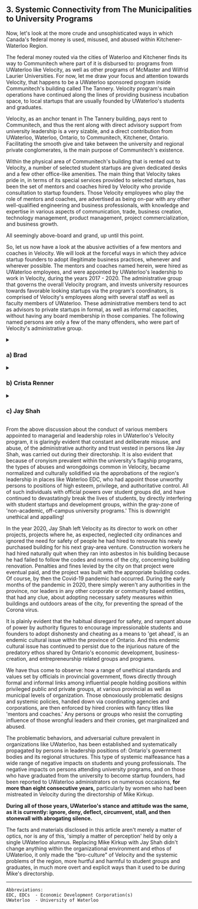 ## 3. Systemic Connectivity from The Municipalities to University Programs

Now, let's look at the more crude and unsophisticated ways in which Canada's federal money is used, misused, and abused within Kitchener-Waterloo Region. 

The federal money routed via the cities of Waterloo and Kitchener finds its way to Communitech where part of it is disbursed to: programs from UWaterloo like Velocity, as well as other programs of McMaster and Wilfrid Laurier Universities. For now, let me draw your focus and attention towards Velocity, that happens to be a UWaterloo sponsored program inside Communitech's building called The Tannery. Velocity program's main operations have continued along the lines of providing business incubation space, to local startups that are usually founded by UWaterloo's students and graduates. 

Velocity, as an anchor tenant in The Tannery building, pays rent to Communitech, and thus the rent along with direct advisory support from university leadership is a very sizable, and a direct contribution from UWaterloo, Waterloo, Ontario, to Communitech, Kitchener, Ontario. Facilitating the smooth give and take between the university and regional private conglomerates, is the main purpose of Communitech's existence. 

Within the physical area of Communitech's building that is rented out to Velocity, a number of selected student startups are given dedicated desks and a few other office-like amenities. The main thing that Velocity takes pride in, in terms of its special services provided to selected startups, has been the set of mentors and coaches hired by Velocity who provide consultation to startup founders. Those Velocity employees who play the role of mentors and coaches, are advertised as being on-par with any other well-qualified engineering and business professionals, with knowledge and expertise in various aspects of communication, trade, business creation, technology management, product management, project commercialization, and business growth. 

All seemingly above-board and grand, up until this point. 

So, let us now have a look at the abusive activities of a few mentors and coaches in Velocity. We will look at the forceful ways in which they advice startup founders to adopt illegitimate business practices, whenever and wherever possible. The mentors and coaches named herein, were hired as UWaterloo employees, and were appointed by UWaterloo's leadership to work in Velocity, during the years 2017 - 2020. The administrative group that governs the overall Velocity program, and invests university resources towards favorable looking startups via the program's coordinators, is comprised of Velocity's employees along with several staff as well as faculty members of UWaterloo. These administrative members tend to act as advisors to private startups in formal, as well as informal capacities, without having any board membership in those companies. The following named persons are only a few of the many offenders, who were part of Velocity's administrative group. 

<details><summary><h3>a) Brad</h3></summary>

I forgot his last name. But that's not important. Brad was an early employee of a company known as BufferBox founded by Jay Shah. So when Jay Shah became the director of Velocity, Brad was appointed as a paid employee of Velocity, in the formal capacity of a business coach/mentor. So no cronyism there, right? 

Any ways, Brad's job was to provide assistance to founders of startups incubated in Velocity, within the context of business challenges faced by those founders, and also to give the usual pep-talk to founders with business related catch-phrases, and buzzwords. 

- Brad was all about "the bro-culture", and loved to share business quotes from Twitter, which were utterly useless for most founders trying to work on their technology intensive business ventures. So, the male founders had come up with either of two ways, in dealing with the daily and weekly disturbances created by Brad. 

    - One was to ask him point blank, if he needed anything from us, and if he didn't, we would simply ask him to go away. 

    - The other way was to, "'shoot the hay' with Brad, as bros." 

        Some of the male founders had figured out that if they entertained Brad with some flattery about his chicken farm, for fifteen or twenty minutes, he would leave them alone for the rest of the week. Brad thought of himself as an 'entrepreneur' in the agriculture industry and poultry farming sector, because he loved his chicken farm and was able to supply 50 to 60 free-range eggs, to a few customers in and around Kitchener, once every two or three weeks. Each egg sold by Brad was more than $4.00 Canadian dollars, depending on the week's supply. Compared to the eggs sold in grocery stores that were $0.80 dollars each, and the ones in the Kitchener Farmers' Market that were $1.30 each; Brad had a nifty business operation going on, with his free-range chickens.  

- Brad was indeed super enthusiastic about providing a pep-talk to all startup founders whether they needed it or not but, he was far more enthusiastic about bullying women entrepreneurs. Each day, Brad would show up for an hour or two at Communitech, walk around like a pit-boss, and then re-assign the desks allocated to few female students of UWaterloo who were working out of Velocity. He would keep shuffling them around, for no reason what-so-ever.  

- Sadly, one of the female founders who used to have a desk next to us in Velocity, eventually got fed up with Brad taking her personal stuff and tossing it in some other corner of Velocity's co-working space, every other week. So, she simply quit and left Velocity.

</details>


<details><summary><h3>b) Crista Renner</h3></summary>

Crista was (is) a UWaterloo graduate, with a master's degree in "Peace and Conflict Studies" along with a focus on "Conflict Resolution." She was also a startup founder in the region at some point in her career. The conflict between Crista Renner as a mentor and my startup, which was a part of Velocity in 2017, went something like this — 

- Crista would come each week to our desk in Velocity, and talk to us about how my co-founder and I needed to be more 'scrappy.' The first two weeks Crista told us that, I didn't understand what it meant, so I didn't think much of it. During the third week Crista came by our desks, she was particularly cross with us, she spoke to us about how our business performance wasn't up to the expectation of Velocity mentors (herself and Brad) because we weren't 'scrappy' enough. So I asked her what we needed to scrap from our desk, or from our business model. To which she replied that we needed to be more *scrappy* with our customers and then she went away. 

- A few days later Crista again came to us, but this time to clarify what she had meant during previous conversations. I believe this was because I had spoken to Jay Shah (Velocity's in-charge and Director) that Crista's advice to us made no sense, and her constant badgering with meaningless instructions kept disrupting our daily workflow. So this time around, Crista explained to my co-workers and I, that she expected us to be "go-getters", and to be more 'scrappy.' When I asked her how were we supposed to be scrappy, she explained that we needed to acquire more customers by joining Facebook groups for persons living with Alzheimer's, and then after taking the personal contacts of people from those online groups, we were to cold-call each of them about our business offering. 

- At that point I became very irritated with Crista and told her that it was already illegal in Canada, to acquire private contact details of persons using phishing and stalking techniques. She said that it wasn't illegal to secretly get private information of people by joining their Facebook groups. She also said that *if we didn't show the initiative to be more aggressive and 'scrappy' in our customer acquisition strategy, then it meant that we were too soft, and that we did not deserve to be in Velocity.* 

- As annoyed as I was from hearing that word again (scrappy); I couldn't do anything about it at that moment. So I politely told Crista that we would continue to do our work in accordance with our business standards, and with the necessary respect that our customers deserved, even if it meant leaving Velocity for good. 

- It was evident that Crista was merely regurgitating the phrase about being scrappy, which was embedded in her by her coaches and mentors from the region. 

- When that 'tough conversation' with Crista was finally over, and after she returned to her office, I looked up the word, "scrappy person." It means, 

    >"a person who is ready and willing for a fight; a brawler." 

    This made much less sense to me back then, compared to what I had thought it meant, because it made me wonder why were my co-founder and I expected to be like brawlers — with elderly clients who have Alzheimer's! For quite a few minutes that day, I wondered, "why would anybody want to get 'scrappy' with elderly caregivers of people living with dementia?" 
    
    The elderly spouse and adult children of people with severe memory challenges were our main point of contact for a client, and they were also the primary end-users of our startup services. They were already physically and financially worn thin due to stresses of caring for their terminally ill family member. Why would anybody want to add to their troubles by getting scruffy with them like a cheap used-car salesman, or a petty pickpocket in a dark alley? 

- Was there some kind of a communication gap between Crista Renner, and my team, during those weekly conversations? Was there a misunderstanding? No. 

>It is no mistake when a person with authority repeatedly instructs you to do illegal things with threats of doing harm to you for not obeying. 

The type of repeated hostile behavior demonstrated by Crista Renner, in strongly inducing other people to do unethical or illegal things, is a habitual violation committed by those who have gotten accustomed to abusing their position of authority with impunity. Such violators know perfectly well that 'the establishment' they are a part of, will come to their rescue and protect them, regardless of the abuses they commit, as long as they remain 'loyal' to the establishment's culture of exploiting the confidence of unassuming people entrusted to their care. 

</details>


<details><summary><h3>c) Jay Shah</h3></summary>

Jay's main qualifications appear to come from his experience as a co-founder of BufferBox, where Brad worked along with Jay as his right-hand man. 

As retold by Jay during a public talk given by him in Communitech: he was personally responsible and instrumental, in securing a multi-million dollar exit from BufferBox, by being the key person who promised bomb-detection systems within his company's lock-boxes, to Amazon Inc., which then acquired his company. 

BufferBox had a kiosk interface for lockers with a digital key in the form of a one time password, that was messaged to the registered mobile phone of its subscribing customers. But, BufferBox's physical drop-off sites out on the street, in various cities where the kiosk-lockers were located, were unmanned and not monitored like the P.O.Box lockers in post offices. So, during negotiations on the acquisition term sheet offered by Amazon Inc., when an Amazon executive asked about hazardous or dangerous things being mailed to a BufferBox site, Jay simply lied to the Amazon exec saying that each BufferBox locker was going to have *bomb-detectors, which were already being tested with some success.* Saying this lie, then got them the multi-million dollar buy-out deal, as publicly admitted (bragged) by him during that talk. The talk was given during a set of events promoted by Communitech for introducing Jay Shah as the new director of Velocity. During those years, Jay also simultaneously held board memberships in various organizations in the Kitchener-Waterloo Region, like the Waterloo EDC.

The following are a series of interactions that my startup team and I had with Jay, during the year 2017-2018:

- A week following the latest incident about my co-founder and I refusing to get 'scrappy' with potential customers, our startup moved to a different part of Velocity, which had different mentors and coaches. But when I had taken up the issue of being repeatedly and forcefully prodded to steal private data of vulnerable people via Facebook groups, I was told by Jay that he didn't see anything wrong with it. He added that it was not unethical for Crista Renner to keep insisting for us to follow her advice because she was a knowledgeable and seasoned expert, in the field of business creation. I had disagreed with Jay on those points, and had asked that the issue of "being forcibly told to perform unethical deeds against vulnerable people with threats of being removed from Velocity for not complying with the forced suggestions," be reported to UWaterloo's office of human resources, and to its ethics committee. At that point in our discussion, I was told by Jay that he couldn't do so because "UWaterloo policies did not apply to Velocity, for it was not on campus property." 

- I then discussed with Jay that Velocity was a UWaterloo program that existed mainly because of the university's approbations, funding, and managerial support. Velocity even used (and still uses) the official "University of Waterloo Logo" in all of its communications, as well as on the walls of the area designated and known as, "The Pit in The Tannery Building," which was exclusively rented out to Velocity. All of those facts properly indicated that Velocity would have to be under UWaterloo's supervision and governance policies, regarding ethical treatment of human beings, including students and graduates. Jay then reiterated the same excuse, about Velocity being under the physical premises of Communitech, which was a part of the City of Kitchener through funding from its municipal groups, and therefore, Velocity did not need to be held accountable to the codes of conduct of its parent university. Jay also added that because there was no code of conduct violations, or any kind of an ethical violations from his perspective, there was no harm and no foul done by Velocity employees against any of the student groups or startups. It also turned out that there was no written "code of conduct" followed by Velocity during that year in 2017.
    
- **The harm done to UWaterloo students and graduates like ourselves, was very clear and overt:** Our peace and business operations along with that of many other student founders, especially of women founders, was constantly and intentionally disrupted by bullying and forceful threats of eviction from Velocity, if we did not obey the instructions of Velocity employees to carry out unethical and illegitimate business activities. 

- All of the above-mentioned errors and harms impacting startup founders, were entirely preventable. However, Velocity simply never had a formal code of conduct or a set of proper ethical values, that were formally shard among its members, since its inception. Velocity as a university program, was created around the year 2008-2009, within UWaterloo, by the university's student and faculty members. So in a way, one may conceive that there was no foul committed by Velocity employees with respect to a non-existing set of codes and norms, for ethical and equitable treatment of persons impacted by its activities. But, that would still be a farce!

</details>

From the above discussion about the conduct of various members appointed to managerial and leadership roles in UWaterloo's Velocity program, it is glaringly evident that constant and deliberate misuse, and abuse, of the administrative authority and trust vested in persons like Jay Shah, was carried out during their directorship. It is also evident that because of cronyism prevalent within the university's flagship programs, the types of abuses and wrongdoings common in Velocity, became normalized and culturally solidified via the approbations of the region's leadership in places like Waterloo EDC, who had appoint those unworthy persons to positions of high esteem, privilege, and authoritative control. All of such individuals with official powers over student groups did, and have continued to devastatingly break the lives of students, by directly interfering with student startups and development groups, within the gray-zone of 'non-academic, off-campus university programs.' This is downright unethical and appalling! 

In the year 2020, Jay Shah left Velocity as its director to work on other projects, projects where he, as expected, neglected city ordinances and ignored the need for safety of people he had hired to renovate his newly purchased building for his next gray-area venture. Construction workers he had hired naturally quit when they ran into asbestos in his building because he had failed to follow the codes and norms of the city, concerning building renovation. Penalties and fines levied by the city on that project were eventual paid, and the project was built with the appropriate building codes. Of course, by then the Covid-19 pandemic had occurred. During the early months of the pandemic in 2020, there simply weren't any authorities in the province, nor leaders in any other corporate or community based entities, that had any clue, about adopting necessary safety measures within buildings and outdoors areas of the city, for preventing the spread of the Corona virus. 

It is plainly evident that the habitual disregard for safety, and rampant abuse of power by authority figures to encourage impressionable students and founders to adopt dishonesty and cheating as a means to 'get ahead', is an endemic cultural issue within the province of Ontario. And this endemic cultural issue has continued to persist due to the injurious nature of the predatory ethos shared by Ontario's economic development, business-creation, and entrepreneurship related groups and programs. 

We have thus come to observe: how a range of unethical standards and values set by officials in provincial government, flows directly through formal and informal links among influential people holding positions within privileged public and private groups, at various provincial as well as municipal levels of organization. Those obnoxiously problematic designs and systemic policies, handed down via coordinating agencies and corporations, are then enforced by hired cronies with fancy titles like 'mentors and coaches.' Any persons or groups who resist the corrupting influence of those wrongful leaders and their cronies, get marginalized and abused. 

The problematic behaviors, and adversarial culture prevalent in organizations like UWaterloo, has been established  and systematically propagated by persons in leadership positions of: Ontario's government bodies and its regional structures. This type of systemic malfeasance has a wide range of negative impacts on students and young professionals. The negative impacts on persons attending university programs, and on those who have graduated from the university to become startup founders, had been reported to UWaterloo administrators on numerous occasions, **for more than eight consecutive years,** particularly by women who had been mistreated in Velocity during the directorship of Mike Kirkup. 

**During all of those years, UWaterloo's stance and attitude was the same, as it is currently: ignore, deny, deflect, circumvent, stall, and then stonewall with abrogating silence.** 

The facts and materials disclosed in this article aren't merely a matter of optics, nor is any of this, 'simply a matter of perception' held by only a single UWaterloo alumnus. Replacing Mike Kirkup with Jay Shah didn't change anything within the organizational environment and ethos of UWaterloo, it only made the "bro-culture" of Velocity and the systemic problems of the region, more hurtful and harmful to student groups and graduates, in much more overt and explicit ways than it used to be during Mike's directorship. 

---

```
Abbreviations:
EDC, EDCs  - Economic Development Corporation(s)
UWaterloo  - University of Waterloo

```